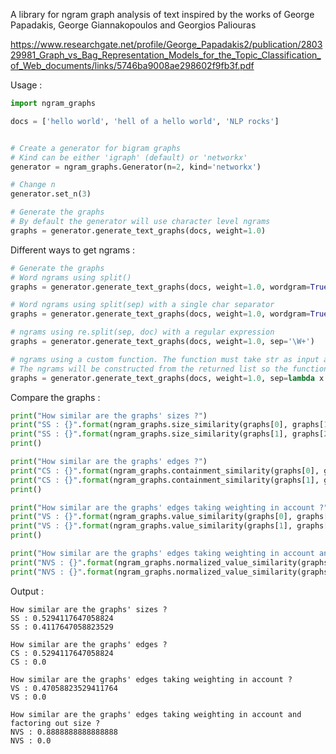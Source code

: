 A library for ngram graph analysis of text inspired by the works of George Papadakis, George Giannakopoulos and Georgios Paliouras 

https://www.researchgate.net/profile/George_Papadakis2/publication/280329981_Graph_vs_Bag_Representation_Models_for_the_Topic_Classification_of_Web_documents/links/5746ba9008ae298602f9fb3f.pdf


Usage : 
```python
import ngram_graphs

docs = ['hello world', 'hell of a hello world', 'NLP rocks']


# Create a generator for bigram graphs
# Kind can be either 'igraph' (default) or 'networkx'
generator = ngram_graphs.Generator(n=2, kind='networkx')

# Change n
generator.set_n(3)

# Generate the graphs
# By default the generator will use character level ngrams
graphs = generator.generate_text_graphs(docs, weight=1.0)
```

Different ways to get ngrams : 
```python
# Generate the graphs
# Word ngrams using split() 
graphs = generator.generate_text_graphs(docs, weight=1.0, wordgram=True)

# Word ngrams using split(sep) with a single char separator
graphs = generator.generate_text_graphs(docs, weight=1.0, wordgram=True, sep=' ')

# ngrams using re.split(sep, doc) with a regular expression
graphs = generator.generate_text_graphs(docs, weight=1.0, sep='\W+')

# ngrams using a custom function. The function must take str as input and return List[str]
# The ngrams will be constructed from the returned list so the function must not construct the ngrams itself
graphs = generator.generate_text_graphs(docs, weight=1.0, sep=lambda x: x.split())
```

Compare the graphs :

```python
print("How similar are the graphs' sizes ?")
print("SS : {}".format(ngram_graphs.size_similarity(graphs[0], graphs[1])))
print("SS : {}".format(ngram_graphs.size_similarity(graphs[1], graphs[2])))
print()

print("How similar are the graphs' edges ?")
print("CS : {}".format(ngram_graphs.containment_similarity(graphs[0], graphs[1])))
print("CS : {}".format(ngram_graphs.containment_similarity(graphs[1], graphs[2])))
print()

print("How similar are the graphs' edges taking weighting in account ?")
print("VS : {}".format(ngram_graphs.value_similarity(graphs[0], graphs[1])))
print("VS : {}".format(ngram_graphs.value_similarity(graphs[1], graphs[2])))
print()

print("How similar are the graphs' edges taking weighting in account and factoring out size ?")
print("NVS : {}".format(ngram_graphs.normalized_value_similarity(graphs[0], graphs[1])))
print("NVS : {}".format(ngram_graphs.normalized_value_similarity(graphs[1], graphs[2])))
```

Output : 

```
How similar are the graphs' sizes ?
SS : 0.5294117647058824
SS : 0.4117647058823529

How similar are the graphs' edges ?
CS : 0.5294117647058824
CS : 0.0

How similar are the graphs' edges taking weighting in account ?
VS : 0.47058823529411764
VS : 0.0

How similar are the graphs' edges taking weighting in account and factoring out size ?
NVS : 0.8888888888888888
NVS : 0.0
```
